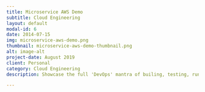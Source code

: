 ```yaml
---
title: Microservice AWS Demo
subtitle: Cloud Engineering
layout: default
modal-id: 6
date: 2014-07-15
img: microservice-aws-demo.png
thumbnail: microservice-aws-demo-thumbnail.png
alt: image-alt
project-date: August 2019
client: Personal
category: Cloud Engineering
description: Showcase the full 'DevOps' mantra of builing, testing, running, and operating a microservice on the AWS cloud on various different Compute Services. Incl. on virtualized EC2 instances using non-containerized microservices, EC2 instances running Docker supporting microservices packaged in a Docker container, ECS running on EC2 compute services and also ECS Fargate. Moreover, microservices running inside Docker containers within EKS, AWS's managed Kubernetes service. Additionally, also demonstrates running microservies on more high level PAAS offerings such as Elastic Beanstalk. Project comes bundled with additional side projects which showcases individual aspect of the DevOps lifecycle and certain DevOps features. For example, sub-projects showcase the automation deployment of microservices to those various AWS compute services. Also, Terraform configuration on how to implement the Infrastructure as Code philosophy in the area of provisioning infrastructure repeatedly. Other minor sub-projects consists of a Jenkins Build Container project which gives a library of various different kind of "Build Containers" to use on Jenkins for this parent project. And, using Packer to build custom AWS AMIs for use in other related side sub-projects within this parent project. Checkout the Github repo at - https://github.com/colinbut/microservice-aws-demo.git

---
```

